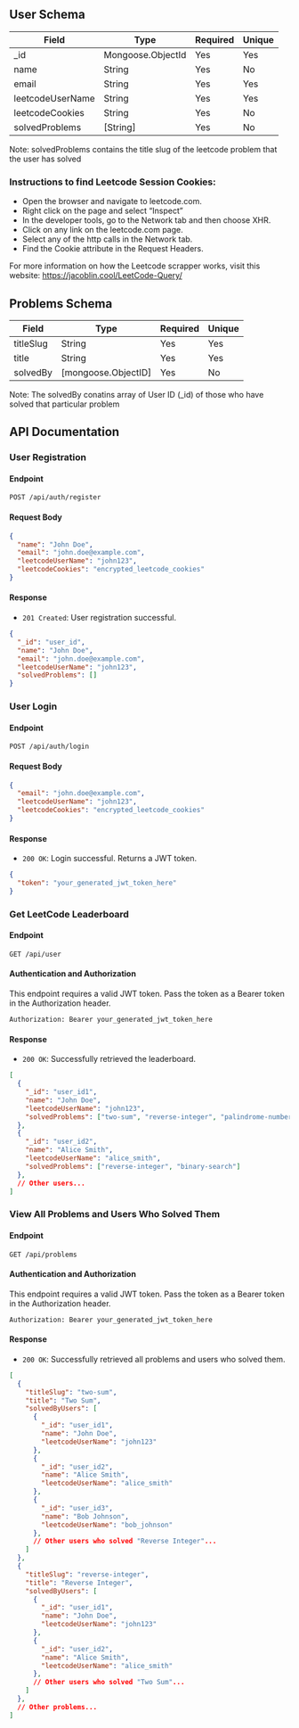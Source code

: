 ## User Schema

| Field           | Type    | Required | Unique |
|-----------------|---------|----------|--------|
| _id             | Mongoose.ObjectId  | Yes      | Yes   |
| name            | String  | Yes      | No     |
| email           | String  | Yes      | Yes    |
| leetcodeUserName| String  | Yes      | Yes    |
| leetcodeCookies | String  | Yes      | No     |
| solvedProblems  | [String]| Yes      | No     |

Note: solvedProblems contains the title slug of the leetcode problem that the user has solved

### Instructions to find Leetcode Session Cookies:

- Open the browser and navigate to leetcode.com.
- Right click on the page and select “Inspect”
- In the developer tools, go to the Network tab and then choose XHR.
- Click on any link on the leetcode.com page.
- Select any of the http calls in the Network tab.
- Find the Cookie attribute in the Request Headers.

For more information on how the Leetcode scrapper works, visit this website: https://jacoblin.cool/LeetCode-Query/


## Problems Schema


| Field         | Type                | Required | Unique |
|---------------|---------------------|----------|--------|
| titleSlug     | String              | Yes      | Yes    |
| title         | String              | Yes      | Yes     |
| solvedBy      | [mongoose.ObjectID] | Yes       | No     |

Note: The solvedBy conatins array of User ID (_id) of those who have solved that particular problem


## API Documentation

### User Registration

#### Endpoint

```
POST /api/auth/register
```

#### Request Body

```json
{
  "name": "John Doe",
  "email": "john.doe@example.com",
  "leetcodeUserName": "john123",
  "leetcodeCookies": "encrypted_leetcode_cookies"
}
```

#### Response

- `201 Created`: User registration successful.

```json
{
  "_id": "user_id",
  "name": "John Doe",
  "email": "john.doe@example.com",
  "leetcodeUserName": "john123",
  "solvedProblems": []
}
```

### User Login

#### Endpoint

```
POST /api/auth/login
```

#### Request Body

```json
{
  "email": "john.doe@example.com",
  "leetcodeUserName": "john123",
  "leetcodeCookies": "encrypted_leetcode_cookies"
}
```

#### Response

- `200 OK`: Login successful. Returns a JWT token.

```json
{
  "token": "your_generated_jwt_token_here"
}
```

### Get LeetCode Leaderboard

#### Endpoint

```
GET /api/user
```

#### Authentication and Authorization

This endpoint requires a valid JWT token. Pass the token as a Bearer token in the Authorization header.

```
Authorization: Bearer your_generated_jwt_token_here
```

#### Response

- `200 OK`: Successfully retrieved the leaderboard.

```json
[
  {
    "_id": "user_id1",
    "name": "John Doe",
    "leetcodeUserName": "john123",
    "solvedProblems": ["two-sum", "reverse-integer", "palindrome-number"]
  },
  {
    "_id": "user_id2",
    "name": "Alice Smith",
    "leetcodeUserName": "alice_smith",
    "solvedProblems": ["reverse-integer", "binary-search"]
  },
  // Other users...
]
```

### View All Problems and Users Who Solved Them

#### Endpoint

```
GET /api/problems
```

#### Authentication and Authorization

This endpoint requires a valid JWT token. Pass the token as a Bearer token in the Authorization header.

```
Authorization: Bearer your_generated_jwt_token_here
```

#### Response

- `200 OK`: Successfully retrieved all problems and users who solved them.

```json
[
  {
    "titleSlug": "two-sum",
    "title": "Two Sum",
    "solvedByUsers": [
      {
        "_id": "user_id1",
        "name": "John Doe",
        "leetcodeUserName": "john123"
      },
      {
        "_id": "user_id2",
        "name": "Alice Smith",
        "leetcodeUserName": "alice_smith"
      },
      {
        "_id": "user_id3",
        "name": "Bob Johnson",
        "leetcodeUserName": "bob_johnson"
      },
      // Other users who solved "Reverse Integer"...
    ]
  },
  {
    "titleSlug": "reverse-integer",
    "title": "Reverse Integer",
    "solvedByUsers": [
      {
        "_id": "user_id1",
        "name": "John Doe",
        "leetcodeUserName": "john123"
      },
      {
        "_id": "user_id2",
        "name": "Alice Smith",
        "leetcodeUserName": "alice_smith"
      },
      // Other users who solved "Two Sum"...
    ]
  },
  // Other problems...
]
```

